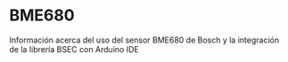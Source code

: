 # BME680
Información acerca del uso del sensor BME680 de Bosch y la integración de la librería BSEC con Arduino IDE
